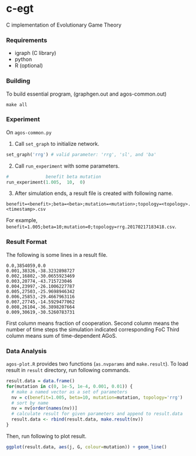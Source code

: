 # c-egt
C implementation of Evolutionary Game Theory

### Requirements
* igraph (C library)
* python
* R (optional)

### Building
To build essential program, (graphgen.out and agos-common.out)
```
make all
```

### Experiment
On `agos-common.py`

 1. Call `set_graph` to initialize network.
```python
set_graph('rrg') # valid parameter: 'rrg', 'sl', and 'ba'
```

 2. Call `run_experiment` with some parameters.
```python
#              benefit beta mutation
run_experiment(1.005,  10,  0)
```

 3. After simulation ends, a result file is created with following name.
```
benefit=<benefit>;beta=<beta>;mutation=<mutation>;topology=<topology>.<timestamp>.csv
```
For example, `benefit=1.005;beta=10;mutation=0;topology=rrg.20170217183418.csv`.

### Result Format
The following is some lines in a result file.
```
0.0,3854059,0.0
0.001,38326,-38.3232898727
0.002,16802,-30.0655923469
0.003,20774,-43.715723046
0.004,23997,-26.1006227787
0.005,27503,-25.9698946342
0.006,25853,-29.4667963116
0.007,27745,-14.5929477062
0.008,26104,-36.3898207664
0.009,30619,-30.5260783731
```
First column means fraction of cooperation.
Second column means the number of time steps the simulation indicated corresponding FoC
Third column means sum of time-dependent AGoS.

### Data Analysis
`agos-plot.R` provides two functions (`as.nvparams` and `make.result`).
To load result in `result` directory, run following commands.

```R
result.data = data.frame()
for(mutation in c(0, 1e-5, 1e-4, 0.001, 0.01)) {
  # make a named vector as a set of parameters
  nv = c(benefit=1.005, beta=10, mutation=mutation, topology='rrg')
  # sort by name
  nv = nv[order(names(nv))]
  # calculate result for given parameters and append to result.data
  result.data <- rbind(result.data, make.result(nv))
}
```

Then, run following to plot result.

```R
ggplot(result.data, aes(j, G, colour=mutation)) + geom_line()
```
